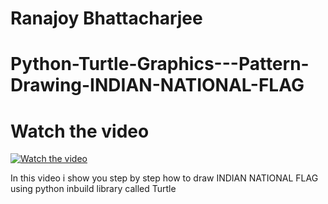 # Ranajoy Bhattacharjee

# Python-Turtle-Graphics---Pattern-Drawing-INDIAN-NATIONAL-FLAG


# Watch the video

[![Watch the video](https://img.youtube.com/vi/Ek6N2l7oJUQ/maxresdefault.jpg)](https://youtu.be/Ek6N2l7oJUQ)</br>

In this video i show you step by step how to draw INDIAN NATIONAL FLAG using python inbuild library called Turtle 






